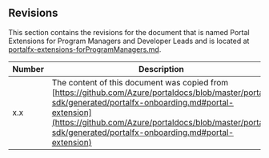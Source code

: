 <a name="portalfxExtensionsForProgramManagersRevisions"></a>
<!-- link to this document is [portalfx-extensions-forProgramManagers-revisions.md]()
-->

## Revisions

This section contains the revisions for the document that is named Portal Extensions for Program Managers and Developer Leads and is located at 
[portalfx-extensions-forProgramManagers.md](portalfx-extensions-forProgramManagers.md).

<!-- TODO:  Do we always want to retain the link, or the document name? We need a consistent way to track how the content has moved from doc to doc.  The word "copied" can be changed to "removed" when the content in the original doc is replaced with a link to this one. -->

| Number | Description |
| --- | --- |
| x.x |  The content of this document was copied from [https://github.com/Azure/portaldocs/blob/master/portal-sdk/generated/portalfx-onboarding.md#portal-extension](https://github.com/Azure/portaldocs/blob/master/portal-sdk/generated/portalfx-onboarding.md#portal-extension) |